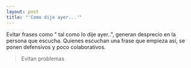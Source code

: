 ```yaml
---
layout: post
title: "'Como dije ayer...'"
---
```


Evitar frases como " tal como lo dije ayer..", <!--more--> generan desprecio en la persona que escucha. Quienes escuchan una frase que empieza así, se ponen defensivos y poco colaborativos.

> Evitan problemas